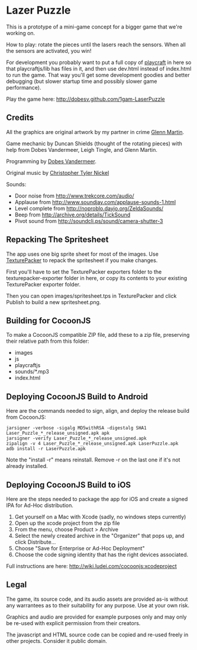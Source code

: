 # Lazer Puzzle

This is a prototype of a mini-game concept for a bigger game that we're working on.

How to play: rotate the pieces until the lasers reach the sensors.  When all the sensors are
activated, you win!

For development you probably want to put a full copy of [playcraft](http://playcraftlabs.com/) in here so that playcraftjs/lib
has files in it, and then use dev.html instead of index.html to run the game.  That way you'll
get some development goodies and better debugging (but slower startup time and possibly slower
game performance).

Play the game here: <http://dobesv.github.com/1gam-LaserPuzzle>

## Credits

All the graphics are original artwork by my partner in crime [Glenn Martin](http://bunyep.com).

Game mechanic by Duncan Shields (thought of the rotating pieces) with help from Dobes Vandermeer,
Leigh Tingle, and Glenn Martin.

Programming by [Dobes Vandermeer](http://dobesv.com).

Original music by [Christopher Tyler Nickel](http://www.christophernickel.com/)

Sounds:

- Door noise from http://www.trekcore.com/audio/
- Applause from http://www.soundjay.com/applause-sounds-1.html
- Level complete from http://noproblo.dayjo.org/ZeldaSounds/
- Beep from http://archive.org/details/TickSound
- Pivot sound from http://soundcli.ps/sound/camera-shutter-3

## Repacking The Spritesheet

The app uses one big sprite sheet for most of the images.  Use [TexturePacker](http://www.codeandweb.com/texturepacker)
to repack the spritesheet if you make changes.

First you'll have to set the TexturePacker exporters folder to the texturepacker-exporter folder in here, or
copy its contents to your existing TexturePacker exporter folder.

Then you can open images/spritesheet.tps in TexturePacker and click Publish to build a new spritesheet.png.

## Building for CocoonJS

To make a CocoonJS compatible ZIP file, add these to a zip file, preserving their relative path from this folder:

* images
* js
* playcraftjs
* sounds/*.mp3
* index.html

## Deploying CocoonJS Build to Android

Here are the commands needed to sign, align, and deploy the release build from CocoonJS:

    jarsigner -verbose -sigalg MD5withRSA -digestalg SHA1 Laser_Puzzle_*_release_unsigned.apk apk
    jarsigner -verify Laser_Puzzle_*_release_unsigned.apk
    zipalign -v 4 Laser_Puzzle_*_release_unsigned.apk LaserPuzzle.apk
    adb install -r LaserPuzzle.apk

Note the "install -r" means reinstall.  Remove -r on the last one if it's not already installed.

## Deploying CocoonJS Build to iOS

Here are the steps needed to package the app for iOS and create a signed IPA for Ad-Hoc distribution.

1. Get yourself on a Mac with Xcode  (sadly, no windows steps currently)
2. Open up the xcode project from the zip file
3. From the menu, choose Product > Archive
4. Select the newly created archive in the "Organizer" that pops up, and click Distribute...
5. Choose "Save for Enterprise or Ad-Hoc Deployment"
6. Choose the code signing identity that has the right devices associated.

Full instructions are here: http://wiki.ludei.com/cocoonjs:xcodeproject


## Legal

The game, its source code, and its audio assets are provided as-is without any warrantees as to their suitability
for any purpose.  Use at your own risk.

Graphics and audio are provided for example purposes only and may only be re-used with explicit permission from
their creators.

The javascript and HTML source code can be copied and re-used freely in other projects.  Consider it public domain.




